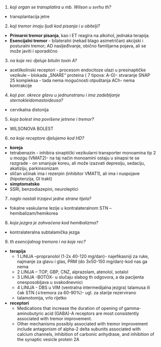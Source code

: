 1. _koji organ se transplatira u mb. Wilson u svrhu th?_
 - transplantacija jetre
2. _koji tremor imaju ljudi kod pisanja i u obitelji?_
  - **Primarni tremor pisanja**, kao i ET reagira na alkohol, jednaka terapija.
  - **Esencijalni tremor** - bilateralni (nekad blago asimetričan) akcijski i posturalni tremor; AD nasljeđivanje, obično familijarna pojava, ali se može javiti i sporadično
3. _na koje rec djeluje bitulin toxin A?_
  - acetilkolinski receptori - procesom endocitoze ulazi u presinaptičke vezikule – blokada „SNARE“ proteina ( 7 tipova: A-G)- stvaranje SNAP 25 kompleksa - tada nema mogućnosti otpuštanja ACh- nema kontrakcije
4. _koji por. okrece glavu u jednunstranu i ima zadebljanje sternokleidomastoideusa?_
  - cervikalna distonija
5. _koja bolest ima povišene jetrene i tremor?_
  - WILSONOVA BOLEST
6. _na koje receptore djelujemo kod HD?_
 - **koreja**
  - tetrabenazin - inhibira sinaptički vezikularni transporter monoamina tip 2 u mozgu (VMAT2)- na taj način monoamini ostaju u sinapsi te se razgrade - on smanjuje koreu, ali može izazvati depresiju, sedaciju, akatiziju, parkinsonizam
  - sličan učinak ima i rezerpin (inhibitor VMAT1), ali ima i nuspojave (hipotenzija, GI trakt)
 - **simptomatsko**
  - SSRI, benzodiazepini, neuroleptici
7. _naglo nastali trzajevi jedne strane tijela?_
  - fokalne vaskularne lezije u kontralateralnom STN – hemibalizam/hemikorea
8. _koja jezgra je zahvaćena kod hemibalizma?_
  - kontralateralna subtalamička jezga
9. _th esencijalnog tremora i na koje rec?_
  * **terapija**
    - 1 LINIJA –propranolol (1-2x 40-120 mg/dan)- najefikasniji za ruke, najmanje za glavu i glas, PRM (do 3x50-150 mg/dan)-kod nas ga nema
    - 2 LINIJA – TOP, GBP, CNZ, alprazolam, atenolol, sotalol
    - 3 LINIJA -BOTOX- u slučaju slabog th odgovora, a da pacijenta onesposobljava u svakodnevnici
    - 4 LINIJA - DBS u VIM (ventralna intermedijalna jezgra) talamusa ili čak STN (↓tremora za 60-90%)- ugl. za starije rezervirano
    - talamotomija, vrlo rijetko
  * **receptori**
    - Medications that increase the duration of opening of gamma-aminobutyric acid (GABA)-A receptors are most consistently associated with tremor improvement.
    - Other mechanisms possibly associated with tremor improvement include antagonism of alpha-2 delta subunits associated with calcium channels, inhibition of carbonic anhydrase, and inhibition of the synaptic vesicle protein 2A
